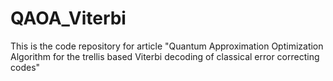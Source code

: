 # QAOA_Viterbi
This is the code repository for article "Quantum Approximation Optimization Algorithm for the trellis based Viterbi decoding of classical error correcting codes"
